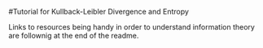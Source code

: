 #Tutorial for Kullback-Leibler Divergence and Entropy

Links to resources being handy in order to understand information theory are follownig at the end of the readme.